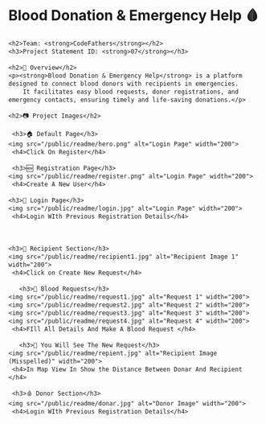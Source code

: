 <!DOCTYPE html>
<html lang="en">
<head>
    <meta charset="UTF-8">
    <meta name="viewport" content="width=device-width, initial-scale=1.0">
    <title>Blood Donation & Emergency Help</title>
</head>
<body>
    <h1>Blood Donation & Emergency Help 🩸</h1>
    
    <h2>Team: <strong>CodeFathers</strong></h2>
    <h3>Project Statement ID: <strong>07</strong></h3>

    <h2>🚀 Overview</h2>
    <p><strong>Blood Donation & Emergency Help</strong> is a platform designed to connect blood donors with recipients in emergencies. 
        It facilitates easy blood requests, donor registrations, and emergency contacts, ensuring timely and life-saving donations.</p>

    <h2>📷 Project Images</h2>

     <h3>🏠 Default Page</h3>
    <img src="/public/readme/hero.png" alt="Login Page" width="200">
     <h4>Click On Register</h4>

     <h3>🆕 Registration Page</h3>
    <img src="/public/readme/register.png" alt="Login Page" width="200">
     <h4>Create A New User</h4>

    <h3>🔐 Login Page</h3>
    <img src="/public/readme/login.jpg" alt="Login Page" width="200">
     <h4>Login WIth Previous Registration Details</h4>



    <h3>🤝 Recipient Section</h3>
    <img src="/public/readme/recipient1.jpg" alt="Recipient Image 1" width="200">
     <h4>Click on Create New Request</h4>

       <h3>📩 Blood Requests</h3>
    <img src="/public/readme/request1.jpg" alt="Request 1" width="200">
    <img src="/public/readme/request2.jpg" alt="Request 2" width="200">
    <img src="/public/readme/request3.jpg" alt="Request 3" width="200">
    <img src="/public/readme/request4.jpg" alt="Request 4" width="200">
     <h4>FIll All Details And Make A Blood Request </h4>

       <h3>📩 You Will See The New Request</h3>
    <img src="/public/readme/repient.jpg" alt="Recipient Image (Misspelled)" width="200">
     <h4>In Map View In Show the Distance Between Donar And Recipient </h4>

     <h3>🩸 Donor Section</h3>
    <img src="/public/readme/donar.jpg" alt="Donor Image" width="200">
     <h4>Login WIth Previous Registration Details</h4>
  
</body>
</html>
